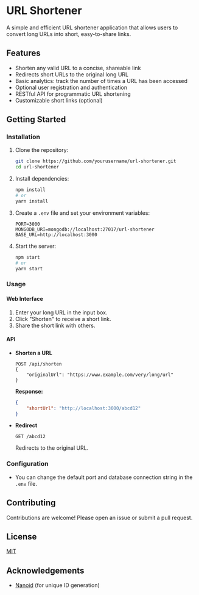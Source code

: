 # URL Shortener

A simple and efficient URL shortener application that allows users to convert long URLs into short, easy-to-share links.

## Features

- Shorten any valid URL to a concise, shareable link
- Redirects short URLs to the original long URL
- Basic analytics: track the number of times a URL has been accessed
- Optional user registration and authentication
- RESTful API for programmatic URL shortening
- Customizable short links (optional)



## Getting Started


### Installation

1. Clone the repository:
   ```bash
   git clone https://github.com/yourusername/url-shortener.git
   cd url-shortener
   ```

2. Install dependencies:
   ```bash
   npm install
   # or
   yarn install
   ```

3. Create a `.env` file and set your environment variables:
   ```
   PORT=3000
   MONGODB_URI=mongodb://localhost:27017/url-shortener
   BASE_URL=http://localhost:3000
   ```

4. Start the server:
   ```bash
   npm start
   # or
   yarn start
   ```

### Usage

#### Web Interface

1. Enter your long URL in the input box.
2. Click "Shorten" to receive a short link.
3. Share the short link with others.

#### API

- **Shorten a URL**
  ```
  POST /api/shorten
  {
      "originalUrl": "https://www.example.com/very/long/url"
  }
  ```
  **Response:**
  ```json
  {
      "shortUrl": "http://localhost:3000/abcd12"
  }
  ```

- **Redirect**
  ```
  GET /abcd12
  ```
  Redirects to the original URL.

### Configuration

- You can change the default port and database connection string in the `.env` file.

## Contributing

Contributions are welcome! Please open an issue or submit a pull request.

## License

[MIT](LICENSE)

## Acknowledgements
- [Nanoid](https://github.com/ai/nanoid) (for unique ID generation)
